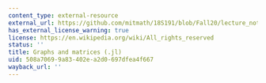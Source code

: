 ```yaml
---
content_type: external-resource
external_url: https://github.com/mitmath/18S191/blob/Fall20/lecture_notebooks/week5/graphs_and_matrices.jl
has_external_license_warning: true
license: https://en.wikipedia.org/wiki/All_rights_reserved
status: ''
title: Graphs and matrices (.jl)
uid: 508a7069-9a83-402e-a2d0-697dfea4f667
wayback_url: ''
---
```

